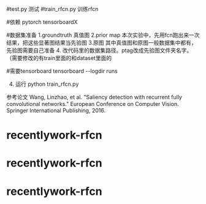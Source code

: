 #test.py 测试
#train_rfcn.py  训练rfcn

#依赖
pytorch
tensorboardX


#数据集准备
1.groundtruth   真值图
2.prior map  本次实验中，先用fcn跑出来一次结果，把这些显著图结果当先验图
3.原图
其中真值图和原图一般数据集中都有，先验图需要自己准备
4. 改代码里的数据集路径。ptag改成先验图文件夹名字。（需要修改的有train里面的和dataset里面的


#需要tensorboard
tensorboard --logdir runs

4. 运行
python train_rfcn.py

参考论文 Wang, Linzhao, et al. "Saliency detection with recurrent fully convolutional networks." European Conference on Computer Vision. Springer International Publishing, 2016.
# recentlywork-rfcn
# recentlywork-rfcn
# recentlywork-rfcn
